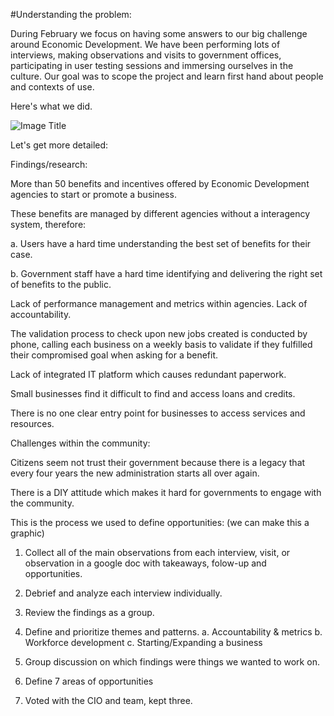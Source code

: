 #Understanding the problem:


During February we focus on having some answers to our big challenge around Economic Development. We have been performing lots of interviews, making observations and visits to government offices, participating in user testing sessions and immersing ourselves in the culture.
Our goal was to scope the project and learn first hand about people and contexts of use.

Here's what we did.

![Image Title](http://cl.ly/image/3N371N3N0G2O/Slides_Infographic.png)

Let's get more detailed:

Findings/research:

More than 50 benefits and incentives offered by Economic Development agencies to start or promote a business.

These benefits are managed by different agencies without a interagency system, therefore:

a. Users have a hard time understanding the best set of benefits for their case.

b. Government staff have a hard time identifying and delivering the right set of benefits to the public.

Lack of performance management and metrics within agencies. Lack of accountability.

The validation process to check upon new jobs created is conducted by phone, calling each business on a weekly basis to validate if they fulfilled their compromised goal when asking for a benefit.

Lack of integrated IT platform which causes redundant paperwork.

Small businesses find it difficult to find and access loans and credits.

There is no one clear entry point for businesses to access services and resources.


Challenges within the community:

Citizens seem not trust their government because there is a legacy that every four years the new administration starts all over again.

There is a DIY attitude which makes it hard for governments to engage with the community.


This is the process we used to define opportunities:
(we can make this a graphic)


1. Collect all of the main observations from each interview, visit, or observation in a google doc with takeaways, folow-up and opportunities.

2. Debrief and analyze each interview individually.

3. Review the findings as a group.

4. Define and prioritize themes and patterns.
a. Accountability & metrics
b. Workforce development
c. Starting/Expanding a business

4. Group discussion on which findings were things we wanted to work on.

5. Define 7 areas of opportunities

6. Voted with the CIO and team, kept three.






